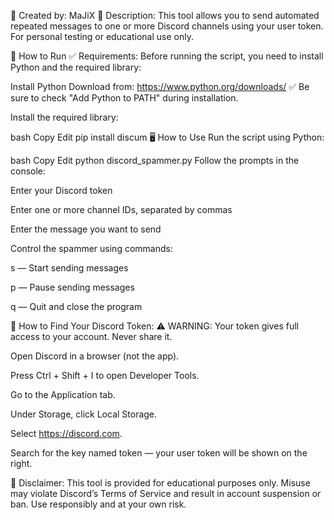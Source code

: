 🔧 Created by: MaJiX
💬 Description:
This tool allows you to send automated repeated messages to one or more Discord channels using your user token.
For personal testing or educational use only.

🚀 How to Run
✅ Requirements:
Before running the script, you need to install Python and the required library:

Install Python
Download from: https://www.python.org/downloads/
✅ Be sure to check "Add Python to PATH" during installation.

Install the required library:

bash
Copy
Edit
pip install discum
🖥 How to Use
Run the script using Python:

bash
Copy
Edit
python discord_spammer.py
Follow the prompts in the console:

Enter your Discord token

Enter one or more channel IDs, separated by commas

Enter the message you want to send

Control the spammer using commands:

s — Start sending messages

p — Pause sending messages

q — Quit and close the program

🔐 How to Find Your Discord Token:
⚠️ WARNING: Your token gives full access to your account. Never share it.

Open Discord in a browser (not the app).

Press Ctrl + Shift + I to open Developer Tools.

Go to the Application tab.

Under Storage, click Local Storage.

Select https://discord.com.

Search for the key named token — your user token will be shown on the right.

🧠 Disclaimer:
This tool is provided for educational purposes only.
Misuse may violate Discord’s Terms of Service and result in account suspension or ban.
Use responsibly and at your own risk.
